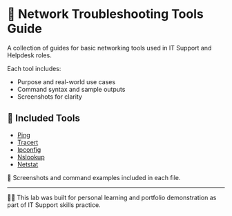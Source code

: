 # 🧰 Network Troubleshooting Tools Guide

A collection of guides for basic networking tools used in IT Support and Helpdesk roles.

Each tool includes:
- Purpose and real-world use cases
- Command syntax and sample outputs
- Screenshots for clarity

## 🧪 Included Tools
- [Ping](ping.md)
- [Tracert](tracert.md)
- [Ipconfig](ipconfig.md)
- [Nslookup](nslookup.md)
- [Netstat](netstat.md)

📸 Screenshots and command examples included in each file.

---

🧑‍💻 This lab was built for personal learning and portfolio demonstration as part of IT Support skills practice.
